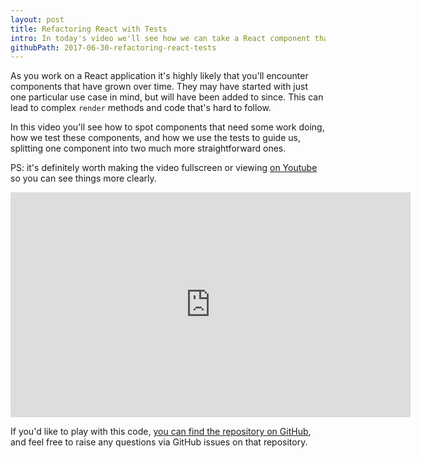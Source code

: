 ```yaml
---
layout: post
title: Refactoring React with Tests
intro: In today's video we'll see how we can take a React component that is doing too much and split it into multiple components. We'll look at how you can spot if a component needs breaking up and how we can use the tests to ensure we're maintaining functionality and how they help guide us towards a better implementation.
githubPath: 2017-06-30-refactoring-react-tests
---
```


As you work on a React application it's highly likely that you'll encounter components that have grown over time. They may have started with just one particular use case in mind, but will have been added to since. This can lead to complex `render` methods and code that's hard to follow.

In this video you'll see how to spot components that need some work doing, how we test these components, and how we use the tests to guide us, splitting one component into two much more straightforward ones.

PS: it's definitely worth making the video fullscreen or viewing [on Youtube](https://youtu.be/VTpMF7vbkFw) so you can see things more clearly.

<iframe width="640" height="360" src="https://www.youtube.com/embed/VTpMF7vbkFw" frameborder="0" allowfullscreen></iframe>
<br />

If you'd like to play with this code, [you can find the repository on GitHub](https://github.com/javascript-playground/react-refactoring-with-tests), and feel free to raise any questions via GitHub issues on that repository.
